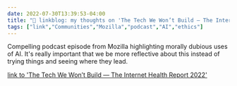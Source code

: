```yaml
---
date: 2022-07-30T13:39:53-04:00
title: "🔗 linkblog: my thoughts on 'The Tech We Won’t Build — The Internet Health Report 2022'"
tags: ["link","Communities","Mozilla","podcast","AI","ethics"]
---
```

Compelling podcast episode from Mozilla highlighting morally dubious uses of AI. It's really important that we be more reflective about this instead of trying things and seeing where they lead.
 

[link to 'The Tech We Won’t Build — The Internet Health Report 2022'](https://2022.internethealthreport.org/episodes/the-tech-we-wont-build/)
